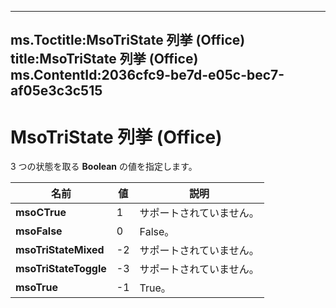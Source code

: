 

---
ms.Toctitle:MsoTriState 列挙 (Office)
title:MsoTriState 列挙 (Office)
ms.ContentId:2036cfc9-be7d-e05c-bec7-af05e3c3c515
---
# MsoTriState 列挙 (Office)




3 つの状態を取る **Boolean** の値を指定します。

|**名前**|**値**|**説明**|
|---|---|---|
|**msoCTrue**|1|サポートされていません。|
|**msoFalse**|0|False。|
|**msoTriStateMixed**|-2|サポートされていません。|
|**msoTriStateToggle**|-3|サポートされていません。|
|**msoTrue**|-1|True。|





